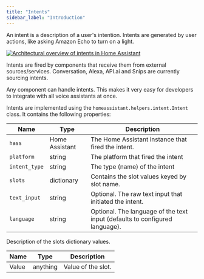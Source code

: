 ```yaml
---
title: "Intents"
sidebar_label: "Introduction"
---
```


An intent is a description of a user's intention. Intents are generated by user actions, like asking Amazon Echo to turn on a light.

<a href='https://docs.google.com/drawings/d/1i9AsOQNCBCaeM14QwEglZizV0lZiWKHZgroZc9izB0E/edit'>
  <img class='invertDark'
    src='/img/en/intents/overview.png'
    alt='Architectural overview of intents in Home Assistant'
  />
</a>

Intents are fired by components that receive them from external sources/services. Conversation, Alexa, API.ai and Snips are currently sourcing intents.

Any component can handle intents. This makes it very easy for developers to integrate with all voice assistants at once.

Intents are implemented using the `homeassistant.helpers.intent.Intent` class. It contains the following properties:

| Name          | Type           | Description                                                                 |
|---------------|----------------|-----------------------------------------------------------------------------|
| `hass`        | Home Assistant | The Home Assistant instance that fired the intent.                          |
| `platform`    | string         | The platform that fired the intent                                          |
| `intent_type` | string         | The type (name) of the intent                                               |
| `slots`       | dictionary     | Contains the slot values keyed by slot name.                                |
| `text_input`  | string         | Optional. The raw text input that initiated the intent.                     |
| `language`    | string         | Optional. The language of the text input (defaults to configured language). |

Description of the slots dictionary values.

| Name  | Type     | Description        |
|-------|----------|--------------------|
| Value | anything | Value of the slot. |
